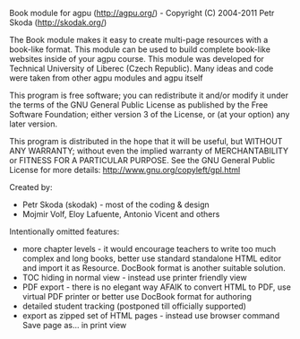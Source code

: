 Book module for agpu (http://agpu.org/) - Copyright (C) 2004-2011  Petr Skoda (http://skodak.org/)

The Book module makes it easy to create multi-page resources with a book-like format. This module can be used to build complete book-like websites inside of your agpu course.
This module was developed for Technical University of Liberec (Czech Republic). Many ideas and code were taken from other agpu modules and agpu itself

This program is free software; you can redistribute it and/or modify
it under the terms of the GNU General Public License as published by
the Free Software Foundation; either version 3 of the License, or
(at your option) any later version.

This program is distributed in the hope that it will be useful,
but WITHOUT ANY WARRANTY; without even the implied warranty of
MERCHANTABILITY or FITNESS FOR A PARTICULAR PURPOSE.  See the
GNU General Public License for more details: http://www.gnu.org/copyleft/gpl.html


Created by:

* Petr Skoda (skodak) - most of the coding & design
* Mojmir Volf, Eloy Lafuente, Antonio Vicent and others

Intentionally omitted features:

* more chapter levels - it would encourage teachers to write too much complex and long books, better use standard standalone HTML editor and import it as Resource. DocBook format is another suitable solution.
* TOC hiding in normal view - instead use printer friendly view
* PDF export - there is no elegant way AFAIK to convert HTML to PDF, use virtual PDF printer or better use DocBook format for authoring
* detailed student tracking (postponed till officially supported)
* export as zipped set of HTML pages - instead use browser command Save page as... in print view
